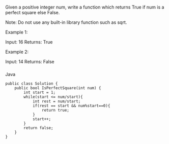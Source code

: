 ###
Given a positive integer num, write a function which returns True if num is a perfect square else False.

Note: Do not use any built-in library function such as sqrt.

Example 1:

Input: 16
Returns: True

Example 2:

Input: 14
Returns: False

###
Java

```
public class Solution {
    public bool IsPerfectSquare(int num) {
        int start = 1;
        while(start <= num/start){
            int rest = num/start;
            if(rest == start && num%start==0){
                return true;
            }
            start++;
        }
        return false;
    }
}
```